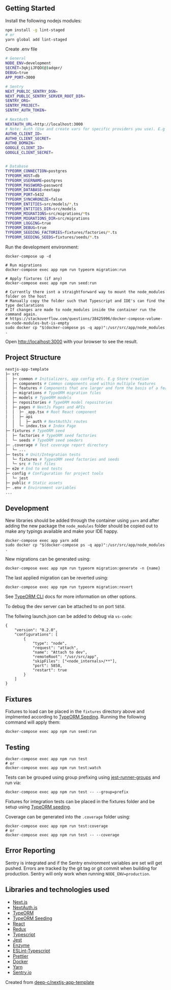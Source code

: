 ## Getting Started

Install the following nodejs modules:

```bash
npm install -g lint-staged
# or
yarn global add lint-staged
```

Create .env file

```bash
# General
NODE_ENV=development
SECRET=3qkjiJFQO(@)adqer/
DEBUG=true
APP_PORT=3000

# Sentry
NEXT_PUBLIC_SENTRY_DSN=
NEXT_PUBLIC_SENTRY_SERVER_ROOT_DIR=
SENTRY_ORG=
SENTRY_PROJECT=
SENTRY_AUTH_TOKEN=

# NextAuth
NEXTAUTH_URL=http://localhost:3000
# Note: Auth (Use and create vars for specific providers you use). E.g
AUTH0_CLIENT_ID=
AUTH0_CLIENT_SECRET=
AUTH0_DOMAIN=
GOOGLE_CLIENT_ID=
GOOGLE_CLIENT_SECRET=


# Database
TYPEORM_CONNECTION=postgres
TYPEORM_HOST=db
TYPEORM_USERNAME=postgres
TYPEORM_PASSWORD=password
TYPEORM_DATABASE=nextapp
TYPEORM_PORT=5432
TYPEORM_SYNCHRONIZE=false
TYPEORM_ENTITIES=src/models/*.ts
TYPEORM_ENTITIES_DIR=src/models
TYPEORM_MIGRATIONS=src/migrations/*ts
TYPEORM_MIGRATIONS_DIR=src/migrations
TYPEORM_LOGGING=true
TYPEORM_DEBUG=true
TYPEORM_SEEDING_FACTORIES=fixtures/factories/*.ts
TYPEORM_SEEDING_SEEDS=fixtures/seeds/*.ts
```

Run the development environment:

```
docker-compose up -d

# Run migrations
docker-compose exec app npm run typeorm migration:run

# Apply fixtures (if any)
docker-compose exec app npm run seed:run

# Currently there isnt a straightforward way to mount the node_modules folder on the host
# Manually copy the folder such that Typescript and IDE's can find the type declarations
# If changes are made to node_modules inside the container run the command again.
# https://stackoverflow.com/questions/38425996/docker-compose-volume-on-node-modules-but-is-empty
sudo docker cp "$(docker-compose ps -q app)":/usr/src/app/node_modules .
```

Open [http://localhost:3000](http://localhost:3000) with your browser to see the result.

## Project Structure

```bash
nextjs-app-template
├─ src
│  ├─ common # Initializers, app config etc. E.g Store creation
│  ├─ components # Common components used within multiple features
│  ├─ features # Components that are larger and form the basis of a feature
│  ├─ migrations # TypeORM migration files
│  ├─ models # TypeORM models
│  ├─ repositories # TypeORM model repositories
│  ├─ pages # NextJs Pages and APIs
│  │  ├─ _app.tsx # Root React component
│  │  ├─ api
│  │  │  ├─ auth # NextAuthJs routes
│  │  └─ index.tsx # Index Page
├─ fixtures # TypeORM seed
│  ├─ factories # TypeORM seed factories
│  └─ seeds # TypeORM seed seeders
├─ .coverage # Test coverage report directory
│  └─ ...
├─ tests # Unit/Integration tests
│  └─ fixtures # TypesORM seed factories and seeds
│  └─ src # Test files
├─ e2e # End to end tests
├─ config # Configuration for project tools
│  └─ jest
├─ public # Static assets
├─ .env # Environment variables
...
```

## Development

New libraries should be added through the container using `yarn` and after adding the new package the `node_modules` folder should be copied out to make any typings available and make your IDE happy.

```
docker-compose exec app yarn add
sudo docker cp "$(docker-compose ps -q app)":/usr/src/app/node_modules .
```

New migrations can be generated using:

```
docker-compose exec app npm run typeorm migration:generate -n {name}
```

The last applied migration can be reverted using:

```
docker-compose exec app npm run typeorm migration:revert
```

See [TypeORM CLI](https://typeorm.io/#/using-cli) docs for more information on other options.

To debug the dev server can be attached to on port `5858`.

The follwing launch.json can be added to debug via `vs-code`:

```
{
    "version": "0.2.0",
    "configurations": [
        {
            "type": "node",
            "request": "attach",
            "name": "Attach to dev",
            "remoteRoot": "/usr/src/app",
            "skipFiles": ["<node_internals>/**"],
            "port": 5858,
            "restart": true
        }
    ]
}
```

## Fixtures

Fixtures to load can be placed in the `fixtures` directory above and implmented according to [TypeORM Seeding](https://github.com/w3tecch/typeorm-seeding#-table-of-contents). Running the following command will apply them:

```
docker-compose exec app npm run seed:run
```

## Testing

```
docker-compose exec app npm run test
# or
docker-compose exec app npm run test:watch
```

Tests can be grouped using group prefixing using [jest-runner-groups](https://github.com/eugene-manuilov/jest-runner-groups) and run via:

```
docker-compose exec app npm run test -- --group=prefix
```

Fixtures for integration tests can be placed in the fixtures folder and be setup using [TypeORM seeding](https://github.com/w3tecch/typeorm-seeding#-seeding-data-in-testing).

Coverage can be generated into the `.coverage` folder using:

```
docker-compose exec app npm run test:coverage
# or
docker-compose exec app npm run test -- --coverage
```

## Error Reporting

Sentry is integrated and if the Sentry environment variables are set will get pushed. Errors are tracked by the git tag or git commit when building for production. Sentry will only work when running `NODE_ENV=production`.

## Libraries and technologies used

-   [Next.js](https://nextjs.org/docs)
-   [NextAuth.js](https://github.com/nextauthjs/next-auth)
-   [TypeORM](https://typeorm.io/#/)
-   [TypeORM Seeding](https://github.com/w3tecch/typeorm-seeding)
-   [React](https://reactjs.org/docs/getting-started.html)
-   [Redux](https://redux-toolkit.js.org/introduction/quick-start)
-   [Typescript](https://www.typescriptlang.org/docs/home.html)
-   [Jest](https://jestjs.io/docs/en/getting-started.html)
-   [Enzyme](https://enzymejs.github.io/enzyme/)
-   [ESLint-Typescript](https://github.com/typescript-eslint/typescript-eslint)
-   [Prettier](https://prettier.io/docs/en/index.html)
-   [Docker](https://docs.docker.com/reference/)
-   [Yarn](https://classic.yarnpkg.com/en/docs/)
-   [Sentry.io](https://sentry.io/)

Created from [deep-c/nextjs-app-template](https://github.com/deep-c/nextjs-app-template)
